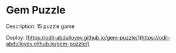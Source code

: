 # Gem Puzzle

Description: 15 puzzle game

Deploy: [https://odil-abdulloyev.github.io/gem-puzzle/](https://odil-abdulloyev.github.io/gem-puzzle/)
